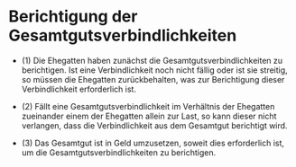# Berichtigung der Gesamtgutsverbindlichkeiten

- (1) Die Ehegatten haben zunächst die Gesamtgutsverbindlichkeiten zu berichtigen. Ist eine Verbindlichkeit noch nicht fällig oder ist sie streitig, so müssen die Ehegatten zurückbehalten, was zur Berichtigung dieser Verbindlichkeit erforderlich ist.

- (2) Fällt eine Gesamtgutsverbindlichkeit im Verhältnis der Ehegatten zueinander einem der Ehegatten allein zur Last, so kann dieser nicht verlangen, dass die Verbindlichkeit aus dem Gesamtgut berichtigt wird.

- (3) Das Gesamtgut ist in Geld umzusetzen, soweit dies erforderlich ist, um die Gesamtgutsverbindlichkeiten zu berichtigen.

